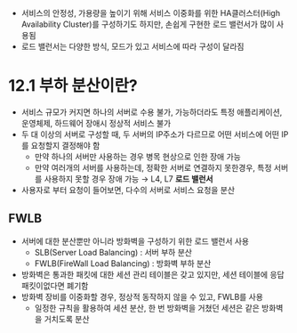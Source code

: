 - 서비스의 안정성, 가용량을 높이기 위해 서비스 이중화를 위한 HA클러스터(High Availability Cluster)를 구성하기도 하지만, 손쉽게 구현한 로드 밸런서가 많이 사용됨
- 로드 밸런서는 다양한 방식, 모드가 있고 서비스에 따라 구성이 달라짐

# 12.1 부하 분산이란?
- 서비스 규모가 커지면 하나의 서버로 수용 불가, 가능하더라도 특정 애플리케이션, 운영체제, 하드웨어 장애시 정상적 서비스 불가
- 두 대 이상의 서버로 구성할 때, 두 서버의 IP주소가 다르므로  어떤 서비스에 어떤 IP를 요청할지 결정해야 함
	- 만약 하나의 서버만 사용하는 경우 병목 현상으로 인한 장애 가능
	- 만약 여러개의 서버를 사용하는데, 정확한 서버로 연결하지 못한경우, 특정 서버를 사용하지 못할 경우 장애 가능
→ L4, L7 **로드 밸런서**
- 사용자로 부터 요청이 들어보면, 다수의 서버로 서비스 요청을 분산

## FWLB
- 서버에 대한 분산뿐만 아니라 방화벽을 구성하기 위한 로드 밸런서 사용
	- SLB(Server Load Balancing) : 서버 부하 분산
	- FWLB(FireWall Load Balancing) : 방화벽 부하 분산
- 방화벽은 통과한 패킷에 대한 세션 관리 테이블은 갖고 있지만, 세션 테이블에 응답 패킷이없다면 폐기함
- 방화벽 장비를 이중화할 경우, 정상적 동작하지 않을 수 있고, FWLB를 사용
	- 일정한 규칙을 활용하여 세션 분산, 한 번 방화벽을 거쳤던 세션은 같은 방화벽을 거치도록 분산
